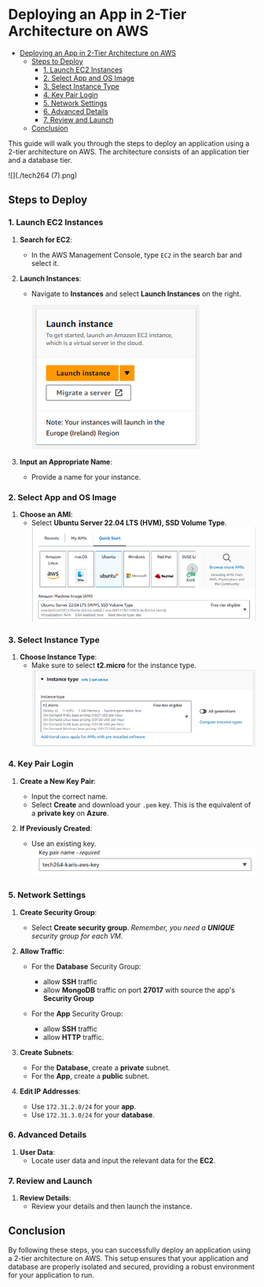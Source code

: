 # Deploying an App in 2-Tier Architecture on AWS

- [Deploying an App in 2-Tier Architecture on AWS](#deploying-an-app-in-2-tier-architecture-on-aws)
  - [Steps to Deploy](#steps-to-deploy)
    - [1. Launch EC2 Instances](#1-launch-ec2-instances)
    - [2. Select App and OS Image](#2-select-app-and-os-image)
    - [3. Select Instance Type](#3-select-instance-type)
    - [4. Key Pair Login](#4-key-pair-login)
    - [5. Network Settings](#5-network-settings)
    - [6. Advanced Details](#6-advanced-details)
    - [7. Review and Launch](#7-review-and-launch)
  - [Conclusion](#conclusion)

This guide will walk you through the steps to deploy an application using a 2-tier architecture on AWS. The architecture consists of an application tier and a database tier.

![](./tech264 (7).png)

## Steps to Deploy

### 1. Launch EC2 Instances

1. **Search for EC2**:
   - In the AWS Management Console, type `EC2` in the search bar and select it.

2. **Launch Instances**:
   - Navigate to **Instances** and select **Launch Instances** on the right.

        ![alt text](../images/aws-ec2-launch.png)

3. **Input an Appropriate Name**:
   - Provide a name for your instance.

### 2. Select App and OS Image

1. **Choose an AMI**:
   - Select **Ubuntu Server 22.04 LTS (HVM), SSD Volume Type**.
![alt text](../images/aws-ec2-ubuntu.png)

### 3. Select Instance Type

1. **Choose Instance Type**:
   - Make sure to select **t2.micro** for the instance type.
![alt text](../images/aws-ec2-instance.png)

### 4. Key Pair Login

1. **Create a New Key Pair**:
   - Input the correct name.
   - Select **Create** and download your `.pem` key. This is the equivalent of a **private key** on **Azure**.

2. **If Previously Created**:
   - Use an existing key. <br>
![alt text](<../images/Screenshot 2024-10-17 151424.png>)

### 5. Network Settings

1. **Create Security Group**:
   - Select **Create security group**. *Remember, you need a **UNIQUE** security group for each VM.*

2. **Allow Traffic**:
   - For the **Database** Security Group:
     - allow **SSH** traffic
     - allow **MongoDB** traffic on port **27017** with source the app's **Security Group**

   - For the **App** Security Group:
     - allow **SSH** traffic
     - allow **HTTP** traffic.

3. **Create Subnets**:
   - For the **Database**, create a **private** subnet.
   - For the **App**, create a **public** subnet.

4. **Edit IP Addresses**:
   - Use `172.31.2.0/24` for your **app**.
   - Use `172.31.3.0/24` for your **database**.

### 6. Advanced Details

1. **User Data**:
   - Locate user data and input the relevant data for the **EC2**.

### 7. Review and Launch

1. **Review Details**:
   - Review your details and then launch the instance.

## Conclusion

By following these steps, you can successfully deploy an application using a 2-tier architecture on AWS. This setup ensures that your application and database are properly isolated and secured, providing a robust environment for your application to run.
